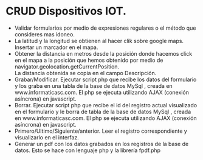 # CRUD Dispositivos IOT.
<ul>
<li>Validar formularios por medio de expresiones regulares o  el método que consideres mas idoneo.</li>
<li>La latitud y la longitud se obtienen al hacer clik sobre google maps. Insertar un marcador en el mapa.</li>
<li>Obtener la distancia en metros desde la posición donde hacemos click en el mapa a la posición que hemos obtenido por medio de navigator.geolocation.getCurrentPosition.<br>
La distancia obtenida se copia en el campo Descripción.</li>
<li>Grabar/Modificar.  Ejecutar  script php que recibe los datos del formulario y los graba en una tabla de la base de datos MySql , creada en www.informaticasc.com. El php se ejecuta utilizando AJAX (conexión asíncrona) en javascript.</li>
<li>Borrar.  Ejecutar script php que recibe  el id del registro actual visualizado en el formulario y le borra de tabla de la base de datos MySql , creada en www.informaticasc.com. El php se ejecuta utilizando AJAX (conexión asíncrona) en javascript.</li>
<li>Primero/Ultimo/Siguiente/anterior. Leer el registro correspondiente y visualizarlo en el interfaz.</li>
<li>Generar un pdf con los datos grabados en los registros de la base de datos. Esto se hace con lenguaje php  y la librería fpdf.php</li>
</ul>